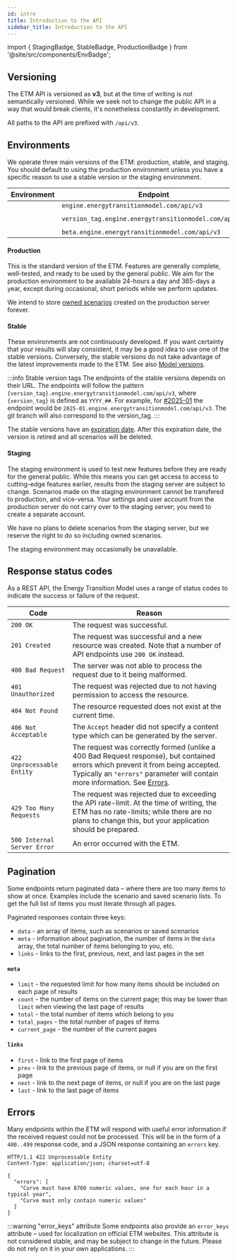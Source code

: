 ```yaml
---
id: intro
title: Introduction to the API
sidebar_title: Introduction to the API
---
```


import { StagingBadge, StableBadge, ProductionBadge } from '@site/src/components/EnvBadge';

## Versioning

The ETM API is versioned as **v3**, but at the time of writing is not semantically versioned. While we seek not to change the public API in a way that would break clients, it's nonetheless constantly in development.

All paths to the API are prefixed with `/api/v3`.

## Environments

We operate three main versions of the ETM: production, stable, and staging. You should default to using the production environment unless you have a specific reason to use a stable version or the staging environment.

<table className="no-stripe">
  <thead>
    <tr>
      <th>Environment</th>
      <th>Endpoint</th>
      <th>Git branch</th>
    </tr>
  </thead>
  <tbody>
    <tr>
      <td><ProductionBadge nolink /></td>
      <td><code>engine.energytransitionmodel.com/api/v3</code></td>
      <td><code>production</code></td>
    </tr>
    <tr>
      <td><StableBadge nolink /></td>
      <td><code>version_tag.engine.energytransitionmodel.com/api/v3</code></td>
      <td><code>version branch</code></td>
    </tr>
    <tr>
      <td><StagingBadge nolink /></td>
      <td><code>beta.engine.energytransitionmodel.com/api/v3</code></td>
      <td><code>master</code></td>
    </tr>
  </tbody>
</table>

#### Production

This is the standard version of the ETM. Features are generally complete, well-tested, and ready to be used by the general public. We aim for the production environment to be available 24-hours a day and 365-days a year, except during occasional, short periods while we perform updates.

We intend to store [owned scenarios](scenarios.md#authentication) created on the production server forever.

#### Stable

These environments are not continuously developed. If you want certainty that your results will stay consistent, it may be a good idea to use one of the stable versions. Conversely, the stable versions do not take advantage of the latest improvements made to the ETM. See also [Model versions](../main/user_manual/model-versions#expiration-date).

:::info Stable version tags
The endpoints of the stable versions depends on their URL. The endpoints will follow the pattern `{version_tag}.engine.energytransitionmodel.com/api/v3`, where `{version_tag}` is defined as `YYYY_##`. For example, for [#2025-01](docs/main/user_manual/model-versions.md#CurrentVersions) the endpoint would be `2025-01.engine.energytransitionmodel.com/api/v3`. The git branch will also correspond to the version_tag.
:::

The stable versions have an [expiration date](../main/user_manual/model-versions#expiration-date). After this expiration date, the version is retired and all scenarios will be deleted.

#### Staging

The staging environment is used to test new features before they are ready for the general public. While this means you can get access to access to cutting-edge features earlier, results from the staging server are subject to change. Scenarios made on the staging environment cannot be transfered to production, and vice-versa. Your settings and user account from the production server do not carry over to the staging server; you need to create a separate account.

We have no plans to delete scenarios from the staging server, but we reserve the right to do so including owned scenarios.

The staging environment may occasionally be unavailable.

## Response status codes

As a REST API, the Energy Transition Model uses a range of status codes to indicate the success or failure of the request.

| Code | Reason |
| --- | --- |
| `200 OK` | The request was successful. |
| `201 Created` | The request was successful and a new resource was created. Note that a number of API endpoints use `200 OK` instead. |
| `400 Bad Request` | The server was not able to process the request due to it being malformed. |
| `401 Unauthorized` | The request was rejected due to not having permission to access the resource. |
| `404 Not Found` | The resource requested does not exist at the current time. |
| `406 Not Acceptable` | The `Accept` header did not specify a content type which can be generated by the server. |
| `422 Unprocessable Entity` | The request was correctly formed (unlike a 400 Bad Request response), but contained errors which prevent it from being accepted. Typically an `"errors"` parameter will contain more information. See [Errors](#errors).
| `429 Too Many Requests` | The request was rejected due to exceeding the API rate-limit. At the time of writing, the ETM has no rate-limits; while there are no plans to change this, but your application should be prepared. |
| `500 Internal Server Error` | An error occurred with the ETM. |

## Pagination

Some endpoints return paginated data – where there are too many items to show at once. Examples include the scenario and saved scenario lists. To get the full list of items you must iterate through all pages.

Paginated responses contain three keys:

* `data` - an array of items, such as scenarios or saved scenarios
* `meta` - information about pagination, the number of items in the `data` array, the total
   number of items belonging to you, etc.
* `links` - links to the first, previous, next, and last pages in the set

#### `meta`

* `limit` - the requested limit for how many items should be included on each page of results
* `count` - the number of items on the current page; this may be lower than `limit` when viewing the last page of results
* `total` - the total number of items which belong to you
* `total_pages` - the total number of pages of items
* `current_page` - the number of the current pages

#### `links`

* `first` - link to the first page of items
* `prev` - link to the previous page of items, or null if you are on the first page
* `next` - link to the next page of items, or null if you are on the last page
* `last` - link to the last page of items

## Errors

Many endpoints within the ETM will respond with useful error information if the received request could not be processed. This will be in the form of a `400..499` response code, and a JSON response containing an `errors` key.

```http
HTTP/1.1 422 Unprocessable Entity
Content-Type: application/json; charset=utf-8

{
  "errors": [
    "Curve must have 8760 numeric values, one for each hour in a typical year",
    "Curve must only contain numeric values"
  ]
}
```

:::warning "error_keys" attribute
Some endpoints also provide an `error_keys` attribute – used for localization on official ETM websites. This attribute is not considered stable, and may be subject to change in the future. Please do not rely on it in your own applications.
:::
